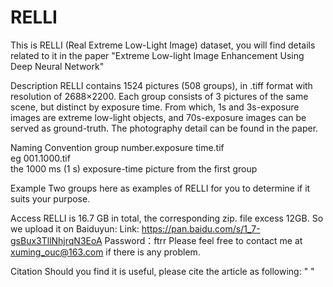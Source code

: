 # RELLI

This is RELLI (Real Extreme Low-Light Image) dataset, you will find details related to it in the paper "Extreme Low-light Image Enhancement Using Deep Neural Network"

Description
RELLI contains 1524 pictures (508  groups), in .tiff format with resolution of 2688×2200. Each group consists of 3 pictures of the same scene, but distinct by exposure time.    From which, 1s and 3s-exposure images are extreme low-light objects, and 70s-exposure images can be served as ground-truth. The photography detail can be found in the paper.

Naming Convention
group number.exposure time.tif   
eg
001.1000.tif  
the 1000 ms (1 s) exposure-time picture from the first group 

Example
Two groups here as examples of RELLI for you to determine if it suits your purpose.

Access
RELLI is 16.7 GB in total, the corresponding zip. file excess 12GB. So we upload it on Baiduyun:
Link:   https://pan.baidu.com/s/1_7-gsBux3TllNhjrqN3EoA 
Password：ftrr 
Please feel free to contact me at xuming_ouc@163.com if there is any problem.

Citation
Should you find it is useful, please cite the article as following:
"  "

  
